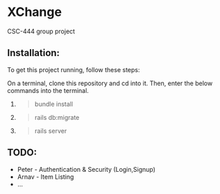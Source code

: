 # XChange

CSC-444 group project

## Installation:
To get this project running, follow these steps: 

 On a terminal, clone this repository and cd into it. Then, enter the below commands into the terminal. 
1. >bundle install 
2. >rails db:migrate
3. >rails server 


## TODO:
* Peter - Authentication & Security (Login,Signup) 
* Arnav - Item Listing
* ...
